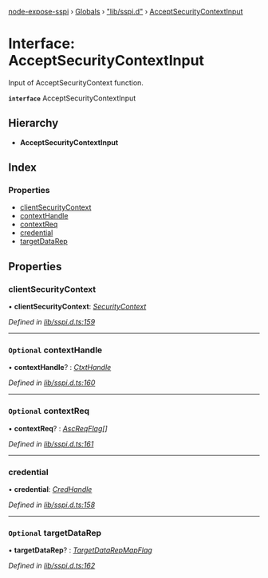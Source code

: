 [node-expose-sspi](../README.md) › [Globals](../globals.md) › ["lib/sspi.d"](../modules/_lib_sspi_d_.md) › [AcceptSecurityContextInput](_lib_sspi_d_.acceptsecuritycontextinput.md)

# Interface: AcceptSecurityContextInput

Input of AcceptSecurityContext function.

**`interface`** AcceptSecurityContextInput

## Hierarchy

* **AcceptSecurityContextInput**

## Index

### Properties

* [clientSecurityContext](_lib_sspi_d_.acceptsecuritycontextinput.md#clientsecuritycontext)
* [contextHandle](_lib_sspi_d_.acceptsecuritycontextinput.md#optional-contexthandle)
* [contextReq](_lib_sspi_d_.acceptsecuritycontextinput.md#optional-contextreq)
* [credential](_lib_sspi_d_.acceptsecuritycontextinput.md#credential)
* [targetDataRep](_lib_sspi_d_.acceptsecuritycontextinput.md#optional-targetdatarep)

## Properties

###  clientSecurityContext

• **clientSecurityContext**: *[SecurityContext](_lib_sspi_d_.securitycontext.md)*

*Defined in [lib/sspi.d.ts:159](https://github.com/jlguenego/node-expose-sspi/blob/c6cfc34/lib/sspi.d.ts#L159)*

___

### `Optional` contextHandle

• **contextHandle**? : *[CtxtHandle](_lib_sspi_d_.ctxthandle.md)*

*Defined in [lib/sspi.d.ts:160](https://github.com/jlguenego/node-expose-sspi/blob/c6cfc34/lib/sspi.d.ts#L160)*

___

### `Optional` contextReq

• **contextReq**? : *[AscReqFlag](../modules/_lib_flags_index_d_.md#ascreqflag)[]*

*Defined in [lib/sspi.d.ts:161](https://github.com/jlguenego/node-expose-sspi/blob/c6cfc34/lib/sspi.d.ts#L161)*

___

###  credential

• **credential**: *[CredHandle](_lib_sspi_d_.credhandle.md)*

*Defined in [lib/sspi.d.ts:158](https://github.com/jlguenego/node-expose-sspi/blob/c6cfc34/lib/sspi.d.ts#L158)*

___

### `Optional` targetDataRep

• **targetDataRep**? : *[TargetDataRepMapFlag](../modules/_lib_flags_index_d_.md#targetdatarepmapflag)*

*Defined in [lib/sspi.d.ts:162](https://github.com/jlguenego/node-expose-sspi/blob/c6cfc34/lib/sspi.d.ts#L162)*
